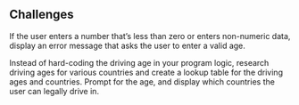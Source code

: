 ## Challenges

If the user enters a number that’s less than zero or enters non-numeric data, display an error message that asks the user to enter a valid age.

Instead of hard-coding the driving age in your program logic, research driving ages for various countries and create a lookup table for the driving ages and countries. Prompt for the age, and display which countries the user can legally drive in.
